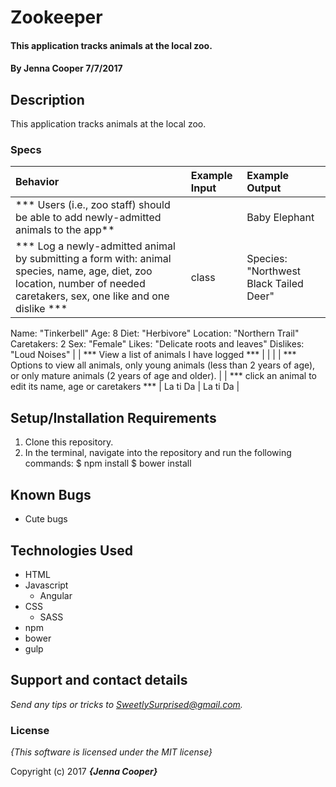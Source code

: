 # Zookeeper

#### This application tracks animals at the local zoo.

#### By **Jenna Cooper** 7/7/2017

## Description

This application tracks animals at the local zoo.

### Specs
| Behavior | Example Input | Example Output |
| :-------------     | :------------- | :------------- |
| *** Users (i.e., zoo staff) should be able to add newly-admitted animals to the app** |  | Baby Elephant |
| *** Log a newly-admitted animal by submitting a form with: animal species, name, age, diet, zoo location, number of needed caretakers, sex, one like and one dislike *** | class  | Species: "Northwest Black Tailed Deer"
Name: "Tinkerbell"
Age: 8
Diet: "Herbivore"
Location: "Northern Trail"
Caretakers: 2
Sex: "Female"
Likes: "Delicate roots and leaves"
Dislikes: "Loud Noises" |
| *** View a list of animals I have logged *** |  |  |
| *** Options to view all animals, only young animals (less than 2 years of age), or only mature animals (2 years of age and older).
 |
| *** click an animal to edit its name, age or caretakers *** | La ti Da | La ti Da |


## Setup/Installation Requirements
1. Clone this repository.
2. In the terminal, navigate into the repository and run the following commands:
  $ npm install
  $ bower install


## Known Bugs
* Cute bugs

## Technologies Used

* HTML
* Javascript
  * Angular
* CSS
  * SASS
* npm
* bower
* gulp


## Support and contact details

_Send any tips or tricks to SweetlySurprised@gmail.com._

### License

*{This software is licensed under the MIT license}*

Copyright (c) 2017 **_{Jenna Cooper}_**
